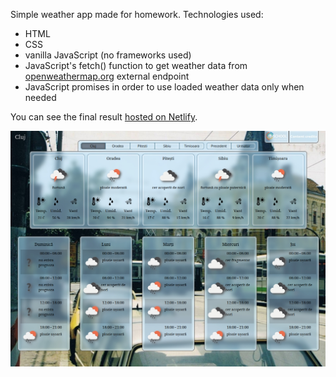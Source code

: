 Simple weather app made for homework.
Technologies used:
- HTML
- CSS
- vanilla JavaScript (no frameworks used)
- JavaScript's fetch() function to get weather data from [openweathermap.org](https://openweathermap.org/) external endpoint
- JavaScript promises in order to use loaded weather data only when needed

You can see the final result [hosted on Netlify](https://aciuc-weather.netlify.app).

![screenshot](screenshots/Screenshot_01.jpg)
